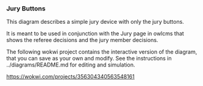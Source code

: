### Jury Buttons

This diagram describes a simple jury device with only the jury buttons.

It is meant to be used in conjunction with the Jury page in owlcms that shows the referee decisions and the jury member decisions.

The following wokwi project contains the interactive version of the diagram, that you can save as your own and modify. See the instructions in ../diagrams/README.md for editing and simulation.

https://wokwi.com/projects/356304340563548161

